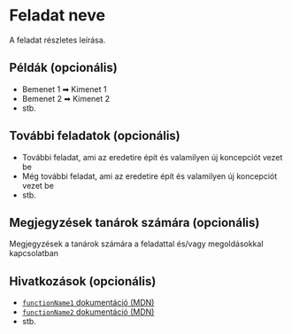 # Feladat neve

A feladat részletes leírása.

## Példák (opcionális)

- Bemenet 1 ➡ Kimenet 1
- Bemenet 2 ➡ Kimenet 2
- stb.

## További feladatok (opcionális)

- További feladat, ami az eredetire épít és valamilyen új koncepciót vezet be
- Még további feladat, ami az eredetire épít és valamilyen új koncepciót vezet be
- stb.

## Megjegyzések tanárok számára (opcionális)

Megjegyzések a tanárok számára a feladattal és/vagy megoldásokkal kapcsolatban

## Hivatkozások (opcionális)

- [`functionName1` dokumentáció (MDN)][1]
- [`functionName2` dokumentáció (MDN)][2]
- stb.

[1]: https://developer.mozilla.org/en-US/docs/Web/JavaScript/Reference/functionName1
[2]: https://developer.mozilla.org/en-US/docs/Web/JavaScript/Reference/functionName2
